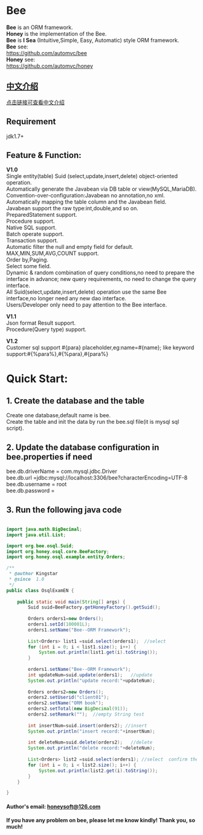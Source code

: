 
Bee
=========
**Bee** is an ORM framework.  
**Honey** is the implementation of the Bee.  
**Bee** is **I Sea** (Intuitive,Simple, Easy, Automatic) style ORM framework.  
**Bee** see:  
https://github.com/automvc/bee  
**Honey** see:  
https://github.com/automvc/honey  

## [中文介绍](https://github.com/automvc/bee/blob/master/README_CN.md)  
[点击链接可查看中文介绍](https://github.com/automvc/bee/blob/master/README_CN.md)  

## Requirement  
jdk1.7+

## Feature & Function: 

**V1.0**  
Single entity(table) Suid (select,update,insert,delete) object-oriented operation.  
Automatically generate the Javabean via DB table or view(MySQL,MariaDB).  
Convention-over-configuration:Javabean no annotation,no xml.  
Automatically mapping the table column and the Javabean field.  
Javabean support the raw type:int,double,and so on.  
PreparedStatement support.  
Procedure support.  
Native SQL support.  
Batch operate support.  
Transaction support.  
Automatic filter the null and empty field for default.  
MAX,MIN,SUM,AVG,COUNT support.  
Order by,Paging.  
Select some field.  
Dynamic & random combination of query conditions,no need to prepare the interface in advance; new query requirements, no need to change the query interface.  
All Suid(select,update,insert,delete) operation use the same Bee interface,no longer need any new dao interface.  
Users/Developer only need to pay attention to the Bee interface.  

**V1.1**  
Json format Result support.  
Procedure(Query type) support.  

**V1.2**  
Customer sql support #{para} placeholder,eg:name=#{name}; like keyword support:#{%para%},#{%para},#{para%}  

Quick Start:
=========	
## 1. Create the database and the table  

Create one database,default name is bee.  
Create the table and init the data by run the bee.sql file(it is mysql sql script).  

## 2. Update the database configuration in bee.properties if need  

bee.db.driverName = com.mysql.jdbc.Driver  
bee.db.url =jdbc:mysql://localhost:3306/bee?characterEncoding=UTF-8  
bee.db.username = root  
bee.db.password =  

## 3. Run the following java code  

```java
		
import java.math.BigDecimal;
import java.util.List;

import org.bee.osql.Suid;
import org.honey.osql.core.BeeFactory;
import org.honey.osql.example.entity.Orders;

/**
 * @author Kingstar
 * @since  1.0
 */
public class OsqlExamEN {
	
	public static void main(String[] args) {
		Suid suid=BeeFactory.getHoneyFactory().getSuid();
		
		Orders orders1=new Orders();
		orders1.setId(100001L);
		orders1.setName("Bee--ORM Framework");
		
		List<Orders> list1 =suid.select(orders1);  //select
		for (int i = 0; i < list1.size(); i++) {
			System.out.println(list1.get(i).toString());
		}
		
		orders1.setName("Bee--ORM Framework");
		int updateNum=suid.update(orders1);   //update
		System.out.println("update record:"+updateNum);
		
		Orders orders2=new Orders();
		orders2.setUserid("client01");
		orders2.setName("ORM book");
		orders2.setTotal(new BigDecimal(91));
		orders2.setRemark("");  //empty String test
		
		int insertNum=suid.insert(orders2); //insert
		System.out.println("insert record:"+insertNum);
		
		int deleteNum=suid.delete(orders2);   //delete
		System.out.println("delete record:"+deleteNum);
		
		List<Orders> list2 =suid.select(orders1); //select  confirm the data
		for (int i = 0; i < list2.size(); i++) {
			System.out.println(list2.get(i).toString());
		}
	}

}
```


#### Author's email:    honeysoft@126.com  
#### If you have any problem on bee, please let me know kindly! Thank you, so much!  
